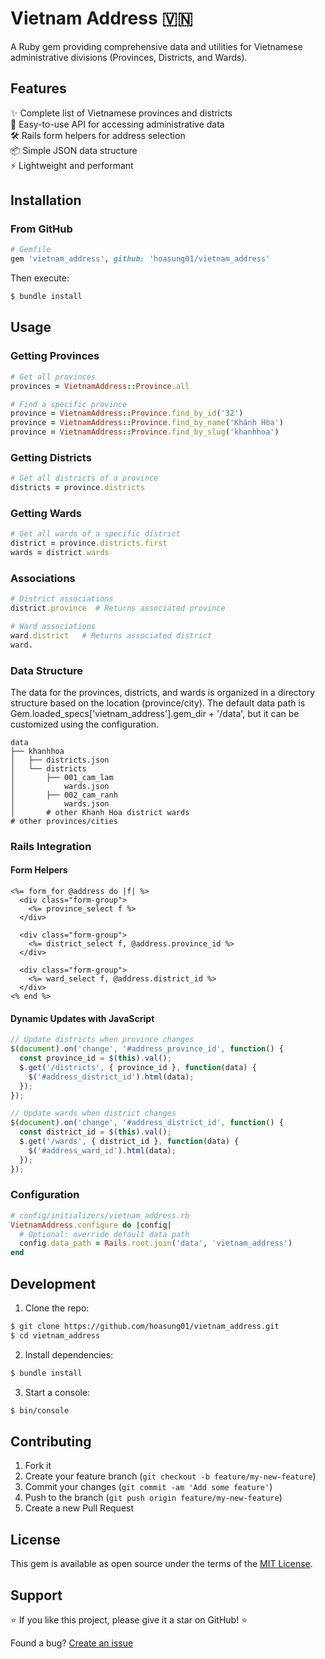 # Vietnam Address 🇻🇳

A Ruby gem providing comprehensive data and utilities for Vietnamese administrative divisions (Provinces, Districts, and Wards).

## Features

✨ Complete list of Vietnamese provinces and districts  
🚀 Easy-to-use API for accessing administrative data  
🛠️ Rails form helpers for address selection  
📦 Simple JSON data structure  
⚡ Lightweight and performant  

## Installation

### From GitHub

```ruby
# Gemfile
gem 'vietnam_address', github: 'hoasung01/vietnam_address'
```

Then execute:
```bash
$ bundle install
```

## Usage

### Getting Provinces
```ruby
# Get all provinces
provinces = VietnamAddress::Province.all

# Find a specific province
province = VietnamAddress::Province.find_by_id('32')
province = VietnamAddress::Province.find_by_name('Khánh Hòa')
province = VietnamAddress::Province.find_by_slug('khanhhoa')
```

### Getting Districts
```ruby
# Get all districts of a province
districts = province.districts
```

### Getting Wards
```ruby
# Get all wards of a specific district
district = province.districts.first
wards = district.wards
```

### Associations
```ruby
# District associations
district.province  # Returns associated province

# Ward associations
ward.district   # Returns associated district
ward.
```

### Data Structure
The data for the provinces, districts, and wards is organized in a directory structure based on the location (province/city). The default data path is Gem.loaded_specs['vietnam_address'].gem_dir + '/data', but it can be customized using the configuration.

```
data
├── khanhhoa
│   ├── districts.json
│   └── districts
│       ├── 001_cam_lam
│           wards.json
│       ├── 002_cam_ranh
│           wards.json
│       # other Khanh Hoa district wards
# other provinces/cities
```

### Rails Integration

#### Form Helpers

```erb
<%= form_for @address do |f| %>
  <div class="form-group">
    <%= province_select f %>
  </div>
  
  <div class="form-group">
    <%= district_select f, @address.province_id %>
  </div>
  
  <div class="form-group">
    <%= ward_select f, @address.district_id %>
  </div>
<% end %>
```

#### Dynamic Updates with JavaScript

```javascript
// Update districts when province changes
$(document).on('change', '#address_province_id', function() {
  const province_id = $(this).val();
  $.get('/districts', { province_id }, function(data) {
    $('#address_district_id').html(data);
  });
});

// Update wards when district changes
$(document).on('change', '#address_district_id', function() {
  const district_id = $(this).val();
  $.get('/wards', { district_id }, function(data) {
    $('#address_ward_id').html(data);
  });
});
```

### Configuration

```ruby
# config/initializers/vietnam_address.rb
VietnamAddress.configure do |config|
  # Optional: override default data path
  config.data_path = Rails.root.join('data', 'vietnam_address')
end
```

## Development

1. Clone the repo:
```bash
$ git clone https://github.com/hoasung01/vietnam_address.git
$ cd vietnam_address
```

2. Install dependencies:
```bash
$ bundle install
```

3. Start a console:
```bash
$ bin/console
```

## Contributing

1. Fork it
2. Create your feature branch (`git checkout -b feature/my-new-feature`)
3. Commit your changes (`git commit -am 'Add some feature'`)
4. Push to the branch (`git push origin feature/my-new-feature`)
5. Create a new Pull Request

## License

This gem is available as open source under the terms of the [MIT License](https://opensource.org/licenses/MIT).

## Support

⭐️ If you like this project, please give it a star on GitHub! ⭐️

Found a bug? [Create an issue](https://github.com/hoasung01/vietnam_address/issues)
